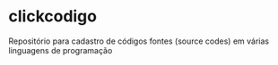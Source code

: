 # clickcodigo
Repositório para cadastro de códigos fontes (source codes) em várias linguagens de programação
